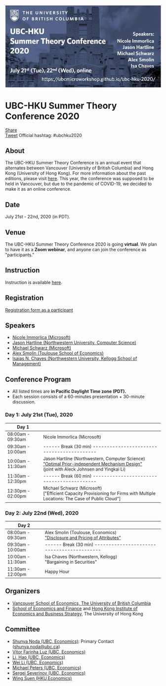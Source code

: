 <meta name="twitter:card" content="summary_large_image" />
<meta property="og:url" content="https://ubcmicroworkshop.github.io/ubc-hku-2020/" />
<meta property="og:title" content="UBC-HKU Summer Theory Conference 2020 (online)" />
<meta property="og:description" content="The UBC-HKU Summer Theory Conference will be held in July 21st (Tue) and 22nd (Wed) as an online conference." />
<meta property="og:image" content="https://raw.githubusercontent.com/ubcmicroworkshop/ubc-hku-2020/master/ubc-hku-2020.jpg" />
<meta property="og:type" content="website" />


<div id="fb-root"></div>
<script async defer crossorigin="anonymous" src="https://connect.facebook.net/ja_JP/sdk.js#xfbml=1&version=v7.0"></script>
<script async src="https://platform.twitter.com/widgets.js" charset="utf-8"></script>


![og: image](https://raw.githubusercontent.com/ubcmicroworkshop/ubc-hku-2020/master/ubc-hku-2020.jpg)


# UBC-HKU Summer Theory Conference 2020

<div class="fb-share-button" data-href="https://ubcmicroworkshop.github.io/ubc-hku-2020/" data-layout="button_count" data-size="small"><a target="_blank" href="https://www.facebook.com/sharer/sharer.php?u=https%3A%2F%2Fubcmicroworkshop.github.io%2Fubc-hku-2020%2F&amp;src=sdkpreparse" class="fb-xfbml-parse-ignore">Share</a></div>
<a href="https://twitter.com/share?ref_src=twsrc%5Etfw" class="twitter-share-button" data-text="UBC-HKU Summer Theory Conference: The Frontier of Economics + Computer Science " data-url="https://ubcmicroworkshop.github.io/ubc-hku-2020/" data-hashtags="ubchku2020" data-show-count="false">Tweet</a> Official hashtag: #ubchku2020

## About
The UBC-HKU Summer Theory Conference is an annual event that alternates between Vancouver (University of British Columbia) and Hong Kong (University of Hong Kong). For more information about the past editions, please visit [here](http://www.sef.hku.hk/~wsuen/research.html). This year, the conference was supposed to be held in Vancouver, but due to the pandemic of COVID-19, we decided to make it as an online conference.


## Date
July 21st - 22nd, 2020 (in PDT).

## Venue

The UBC-HKU Summer Theory Conference 2020 is going **virtual**. We plan to have it as a **Zoom webinar**, and anyone can join the conference as "participants."

## Instruction

Instruction is available [here](https://ubcmicroworkshop.github.io/ubc-hku-2020/instruction).

## Registration

[Registration form as a participant](https://ubc.zoom.us/webinar/register/WN_nh-999M9TSCiICeG6JVeVg)


## Speakers
- [Nicole Immorlica (Microsoft)](http://www.immorlica.com/)
- [Jason Hartline (Northwestern University, Computer Science)](https://sites.northwestern.edu/hartline/)
- [Michael Schwarz (Microsoft)](https://www.microsoft.com/en-us/research/people/mschwarz/)
- [Alex Smolin (Toulouse School of Economics)](https://sites.google.com/site/alexeyvsmolin/)
- [Isaias N. Chaves (Northwestern University, Kellogg School of Management)](https://www.kellogg.northwestern.edu/faculty/directory/chaves_isaias.aspx)


<!---

## Call for Panelists

Although the UBC-HKU Summer Theory Conference 2020 is open to the public, we limit the number of "**panelists**" who can turn on their webcam and microphone, because we would like to make sure that (i) the conference will not be disturbed by an attacker, and (ii) interruptions are not too frequent.

Having said that, we would like to promote active discussions, and to achieve this, we plan to invite **outside panelists**. Some panelists are recruited by an open call. The panelists are not required to prepare anything. What we only expect panelists is, (i) to agree with the video recording for a limited purpose (we will share the video with our HKU colleagues) and (ii) to actively participate in the Q&A/Discussion time.

If you are interested, please submit your application via the following Google form:  
[Apply for becoming a panelist](https://forms.gle/Z33Bsn8zDbe1u3NN8)

If you have any questions, please take a contact with Shunya Noda (shunya.noda@ubc.ca).

-->


## Conference Program

- All listed times are **in Pacific Daylight Time zone (PDT).**
- Each session consists of a 60-minutes presentation + 30-minute discussion.

### Day 1: July 21st (Tue), 2020

| Day 1             |                                                                 |
|-------------------|-----------------------------------------------------------------|
| 08:00am - 09:30am | Nicole Immorlica (Microsoft)                                    |
| 09:30am - 10:00am | ------ Break (30 min) ------------------------------------------|
| 10:00am - 11:30am | Jason Hartline (Northwestern, Computer Science)<br>["Optimal Prior-independent Mechanism Design"](https://arxiv.org/abs/2001.10157)<br>(joint with Aleck Johnsen and Yingkai Li)|
| 11:30am - 12:30pm | ------ Break (60 min) ------------------------------------------|
| 12:30pm - 02:00pm | Michael Schwarz (Microsoft)<br>["Efficient Capacity Provisioning for Firms with Multiple Locations: The Case of Public Cloud"]                                     |


### Day 2: July 22nd (Wed), 2020

| Day 2             |                                                                 |
|-------------------|-----------------------------------------------------------------|
| 08:00am - 09:30am | Alex Smolin (Toulouse, Economics)<br>["Disclosure and Pricing of Attributes"](https://ubcmicroworkshop.github.io/ubc-hku-2020/disclosure_and_pricing_2020.pdf)                               |
| 09:30am - 10:00am | ------ Break (30 min) ------------------------------------------|
| 10:00am - 11:30am | Isa Chaves (Northwestern, Kellogg)<br>"Bargaining in Securities"                              |
| 11:30am - 12:00pm | Happy Hour                                                      |




## Organizers

- [Vancouver School of Economics, The University of British Columbia](https://economics.ubc.ca/)  
- [School of Economics and Finance](http://www.sef.hku.hk/) and [Hong Kong Institute of Economics and Business Strategy](http://www.hiebs.hku.hk/), The University of Hong Kong


## Committee
- [Shunya Noda (UBC, Economics)](https://economics.ubc.ca/faculty-and-staff/shunya-noda/): Primary Contact (shunya.noda@ubc.ca)
- [Vitor Farinha Luz (UBC, Economics)](https://economics.ubc.ca/faculty-and-staff/vitor-farinha-luz/)
- [Li, Hao (UBC, Economics)](https://economics.ubc.ca/faculty-and-staff/hao-li/)
- [Wei Li (UBC, Economics)](https://economics.ubc.ca/faculty-and-staff/wei-li/)
- [Michael Peters (UBC, Economics)](https://economics.ubc.ca/faculty-and-staff/michael-peters/)
- [Sergei Severinov (UBC, Economics)](https://economics.ubc.ca/faculty-and-staff/sergei-severinov/)
- [Wing Suen (HKU,Economics)](http://www.fbe.hku.hk/~wsuen/)
